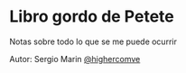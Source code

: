 Libro gordo de Petete
=====================

Notas sobre todo lo que se me puede ocurrir

Autor: Sergio Marin [@highercomve](http://twitter.com/highercomve)